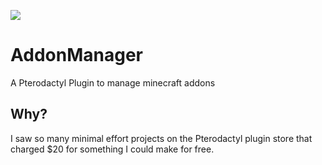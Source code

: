 <img src="https://github.com/BlueprintFramework/framework/blob/main/blueprint/assets/Badges/wide.png"></img>

# AddonManager
A Pterodactyl Plugin to manage minecraft addons

## Why?
I saw so many minimal effort projects on the Pterodactyl plugin store that charged $20 for something I could make for free.
